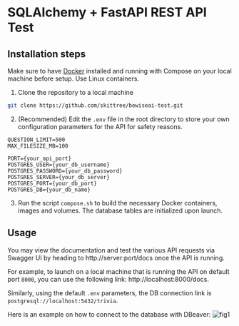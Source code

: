 # SQLAlchemy + FastAPI REST API Test

## Installation steps

Make sure to have [Docker](https://www.docker.com) installed and running with Compose on your local machine before setup. Use Linux containers.

1. Clone the repository to a local machine
```bash
git clone https://github.com/skittree/bewiseai-test.git
```

2. (Recommended) Edit the `.env` file in the root directory to store your own configuration parameters for the API for safety reasons.

```dotenv
QUESTION_LIMIT=500
MAX_FILESIZE_MB=100

PORT={your_api_port}
POSTGRES_USER={your_db_username}
POSTGRES_PASSWORD={your_db_password}
POSTGRES_SERVER={your_db_server}
POSTGRES_PORT={your_db_port}
POSTGRES_DB={your_db_name}
```

3. Run the script `compose.sh` to build the necessary Docker containers, images and volumes. The database tables are initialized upon launch.

## Usage

You may view the documentation and test the various API requests via Swagger UI by heading to http://server:port/docs once the API is running. 

For example, to launch on a local machine that is running the API on default port `8000`, you can use the following link: http://localhost:8000/docs.

Similarly, using the default `.env` parameters, the DB connection link is `postgresql://localhost:5432/trivia`.

Here is an example on how to connect to the database with DBeaver:
![fig1](https://github.com/skittree/bewiseai-test/assets/32728173/3f21c05e-5cda-4ae1-a8f5-d14c2f482556)

